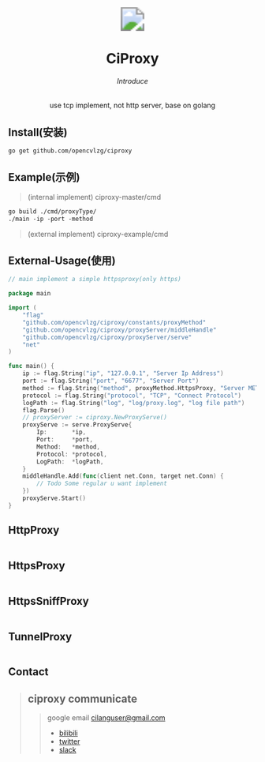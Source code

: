 

<div align=center></br></br></br>

<center> <img src="https://thirdqq.qlogo.cn/g?b=sdk&k=iaNcdgTAPWOS0JJseiafW1Dw&kti=ZIsqGgAAAAI&s=40&t=1638804590" style="zoom:300%;" /></center>

#  <center>  CiProxy </center>

###### <center>Introduce</center>

<center>use tcp implement, not http server, base on golang</center>
</div>

## Install(安装)

```makefile
go get github.com/opencvlzg/ciproxy
```
## Example(示例)

> (internal implement) ciproxy-master/cmd 
```makefile
go build ./cmd/proxyType/
./main -ip -port -method 
```

> (external implement) ciproxy-example/cmd

## External-Usage(使用)

```go
// main implement a simple httpsproxy(only https)

package main

import (
	"flag"
	"github.com/opencvlzg/ciproxy/constants/proxyMethod"
	"github.com/opencvlzg/ciproxy/proxyServer/middleHandle"
	"github.com/opencvlzg/ciproxy/proxyServer/serve"
	"net"
)

func main() {
	ip := flag.String("ip", "127.0.0.1", "Server Ip Address")
	port := flag.String("port", "6677", "Server Port")
	method := flag.String("method", proxyMethod.HttpsProxy, "Server METHOD NORMAL,TUNNEL, SNIFF")
	protocol := flag.String("protocol", "TCP", "Connect Protocol")
	logPath := flag.String("log", "log/proxy.log", "log file path")
	flag.Parse()
	// proxyServer := ciproxy.NewProxyServe()
	proxyServe := serve.ProxyServe{
		Ip:       *ip,
		Port:     *port,
		Method:   *method,
		Protocol: *protocol,
		LogPath:  *logPath,
	}
	middleHandle.Add(func(client net.Conn, target net.Conn) {
		// Todo Some regular u want implement
	})
	proxyServe.Start()
}

```

## HttpProxy

```go

```

## HttpsProxy

```go

```

## HttpsSniffProxy

```go

```


## TunnelProxy

```go

```


## Contact

> ## ciproxy communicate
>
>> 
>> google email cilanguser@gmail.com 
>> - [bilibili](https://space.bilibili.com/433915419)
>> - [twitter]()
>> - [slack]()















